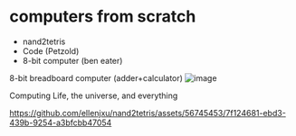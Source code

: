 # computers from scratch

- nand2tetris
- Code (Petzold)
- 8-bit computer (ben eater)

8-bit breadboard computer (adder+calculator)
![image](https://github.com/ellenjxu/nand2tetris/assets/56745453/b9100139-cf40-47bd-afe7-4f9daf293faf)

Computing Life, the universe, and everything

https://github.com/ellenjxu/nand2tetris/assets/56745453/7f124681-ebd3-439b-9254-a3bfcbb47054

